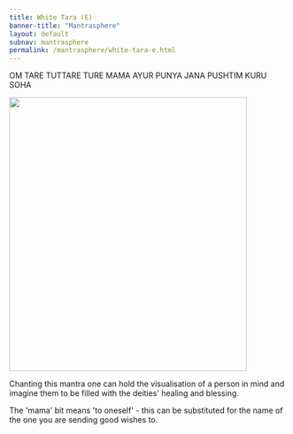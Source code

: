 ```yaml
---    
title: White Tara (E)    
banner-title: "Mantrasphere" 
layout: default
subnav: mantrasphere
permalink: /mantrasphere/white-tara-e.html
---    
```

    
OM TARE TUTTARE TURE MAMA AYUR PUNYA JANA PUSHTIM KURU SOHA    
  
<img src="{{ site.baseurl }}/assets/images/mantrasphere/white_tara_thangka_2.jpg" alt="" width="429" height="495" />  


Chanting this mantra one can hold the visualisation of a person in mind and imagine them to be filled with the deities' healing and blessing.  

The 'mama' bit means 'to oneself' - this can be substituted for the name of the one you are sending good wishes to.     
